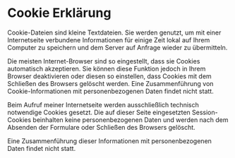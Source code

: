 # Cookie Erklärung

Cookie-Dateien sind kleine Textdateien. Sie werden genutzt, 
um mit einer Internetseite verbundene Informationen für einige Zeit lokal 
auf Ihrem Computer zu speichern und dem Server auf Anfrage wieder zu übermitteln.

Die meisten Internet-Browser sind so eingestellt, dass sie Cookies automatisch akzeptieren. 
Sie können diese Funktion jedoch in Ihrem Browser deaktivieren oder diesen so einstellen, 
dass Cookies mit dem Schließen des Browsers gelöscht werden. Eine Zusammenführung 
von Cookie-Informationen mit personenbezogenen Daten findet nicht statt.

Beim Aufruf meiner Internetseite werden ausschließlich technisch notwendige Cookies gesetzt. 
Die auf dieser Seite eingesetzten Session-Cookies beinhalten keine personenbezogenen Daten 
und werden nach dem Absenden der Formulare oder Schließen des Browsers gelöscht.

Eine Zusammenführung dieser Informationen mit personenbezogenen Daten findet nicht statt.